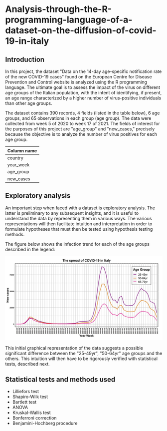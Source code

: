 # Analysis-through-the-R-programming-language-of-a-dataset-on-the-diffusion-of-covid-19-in-italy

## Introduction
In this project, the dataset "Data on the 14-day age-specific notification rate of the new COVID-19 cases" found on the European Centre for Disease Prevention and Control website is analyzed using the R programming language. The ultimate goal is to assess the impact of the virus on different age groups of the Italian population, with the intent of identifying, if present, an age range characterized by a higher number of virus-positive individuals than other age groups.

The dataset contains 390 records, 4 fields (listed in the table below), 6 age groups, and 65 observations in each group (age group). The data were collected from week 5 of 2020 to week 17 of 2021. The fields of interest for the purposes of this project are "age_group" and "new_cases," precisely because the objective is to analyze the number of virus positives for each age group.

| Column name |
|-------------|
| country     | 
| year_week   |
| age_group   | 
| new_cases   | 

## Exploratory analysis

An important step when faced with a dataset is exploratory analysis. The latter is preliminary to any subsequent insights, and it is useful to understand the data by representing them in various ways. The various representations will then facilitate intuition and interpretation in order to formulate hypotheses that must then be tested using hypothesis testing methods.

The figure below shows the infection trend for each of the age groups described in the legend:

![figure1](figure1.png)

This initial graphical representation of the data suggests a possible significant difference between the "25-49yr", "50-64yr" age groups and the others. This intuition will then have to be rigorously verified with statistical tests, described next.

## Statistical tests and methods used

-  Lilliefors test
-  Shapiro-Wilk test
-  Bartlett test
-  ANOVA
-  Kruskal-Wallis test
-  Bonferroni correction
-  Benjamini-Hochberg procedure








